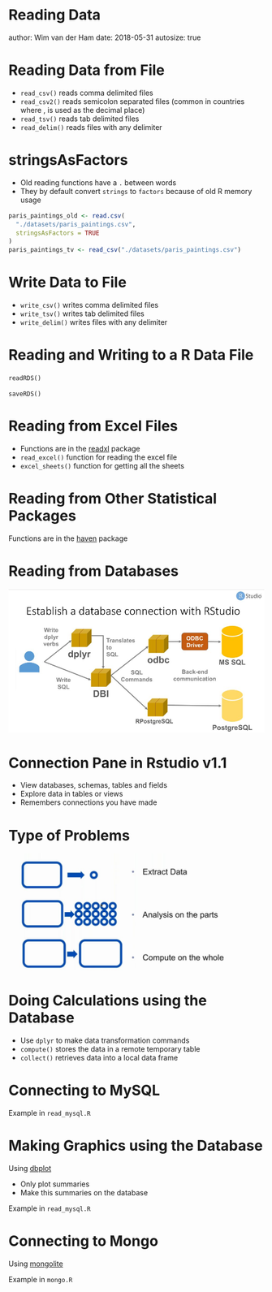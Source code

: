 

Reading Data
========================================================
author: Wim van der Ham
date: 2018-05-31
autosize: true

Reading Data from File
========================================================

- `read_csv()` reads comma delimited files 
- `read_csv2()` reads semicolon separated files (common in countries where , is used as the decimal place) 
- `read_tsv()` reads tab delimited files
- `read_delim()` reads files with any delimiter

stringsAsFactors
========================================================

- Old reading functions have a `.` between words
- They by default convert `strings` to `factors` because of old R memory usage


```r
paris_paintings_old <- read.csv(
  "./datasets/paris_paintings.csv", 
  stringsAsFactors = TRUE
)
paris_paintings_tv <- read_csv("./datasets/paris_paintings.csv")
```

Write Data to File
========================================================

- `write_csv()` writes comma delimited files 
- `write_tsv()` writes tab delimited files
- `write_delim()` writes files with any delimiter

Reading and Writing to a R Data File
========================================================

`readRDS()`

`saveRDS()`

Reading from Excel Files
========================================================

- Functions are in the [readxl](http://readxl.tidyverse.org/) package
- `read_excel()` function for reading the excel file
- `excel_sheets()` function for getting all the sheets

Reading from Other Statistical Packages
========================================================

Functions are in the [haven](http://haven.tidyverse.org/) package

Reading from Databases
========================================================

![Database Connection](./database_connection.jpg)

Connection Pane in Rstudio v1.1
========================================================

- View databases, schemas, tables and fields
- Explore data in tables or views
- Remembers connections you have made

Type of Problems
========================================================

![Type of Problems](./type_of_problems.jpg)

Doing Calculations using the Database
========================================================

- Use `dplyr` to make data transformation commands
- `compute()` stores the data in a remote temporary table
- `collect()` retrieves data into a local data frame

Connecting to MySQL
========================================================

Example in `read_mysql.R`

Making Graphics using the Database
========================================================

Using [dbplot](https://rviews.rstudio.com/2017/08/16/visualizations-with-r-and-databases/)

- Only plot summaries
- Make this summaries on the database

Example in `read_mysql.R`

Connecting to Mongo
========================================================

Using [mongolite](https://jeroen.github.io/mongolite/)

Example in `mongo.R`
